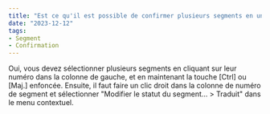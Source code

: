 ```yaml
---
title: "Est ce qu'il est possible de confirmer plusieurs segments en une seule fois sans avoir à faire [Ctrl+Entrée] à chaque fois ?"
date: "2023-12-12"
tags:
- Segment
- Confirmation
---
```


Oui, vous devez sélectionner plusieurs segments en cliquant sur leur numéro dans la colonne de gauche, et en maintenant la touche [Ctrl] ou [Maj.] enfoncée. Ensuite, il faut faire un clic droit dans la colonne de numéro de segment et sélectionner "Modifier le statut du segment... > Traduit" dans le menu contextuel.
